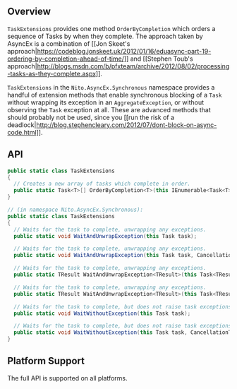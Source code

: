 ## Overview

`TaskExtensions` provides one method `OrderByCompletion` which orders a sequence of Tasks by when they complete. The approach taken by AsyncEx is a combination of [[Jon Skeet's approach|https://codeblog.jonskeet.uk/2012/01/16/eduasync-part-19-ordering-by-completion-ahead-of-time/]] and [[Stephen Toub's approach|http://blogs.msdn.com/b/pfxteam/archive/2012/08/02/processing-tasks-as-they-complete.aspx]].

`TaskExtensions` in the `Nito.AsyncEx.Synchronous` namespace provides a handful of extension methods that enable synchronous blocking of a `Task` without wrapping its exception in an `AggregateException`, or without observing the `Task` exception at all. These are advanced methods that should probably not be used, since you [[run the risk of a deadlock|http://blog.stephencleary.com/2012/07/dont-block-on-async-code.html]].

## API

```C#
public static class TaskExtensions
{
  // Creates a new array of tasks which complete in order.
  public static Task<T>[] OrderByCompletion<T>(this IEnumerable<Task<T>> tasks);
}
```

```C#
// (in namespace Nito.AsyncEx.Synchronous):
public static class TaskExtensions
{
  // Waits for the task to complete, unwrapping any exceptions.
  public static void WaitAndUnwrapException(this Task task);

  // Waits for the task to complete, unwrapping any exceptions.
  public static void WaitAndUnwrapException(this Task task, CancellationToken cancellationToken);

  // Waits for the task to complete, unwrapping any exceptions.
  public static TResult WaitAndUnwrapException<TResult>(this Task<TResult> task);

  // Waits for the task to complete, unwrapping any exceptions.
  public static TResult WaitAndUnwrapException<TResult>(this Task<TResult> task, CancellationToken cancellationToken);

  // Waits for the task to complete, but does not raise task exceptions. The task exception (if any) is unobserved.
  public static void WaitWithoutException(this Task task);

  // Waits for the task to complete, but does not raise task exceptions. The task exception (if any) is unobserved.
  public static void WaitWithoutException(this Task task, CancellationToken cancellationToken);
}
```

## Platform Support

The full API is supported on all platforms.